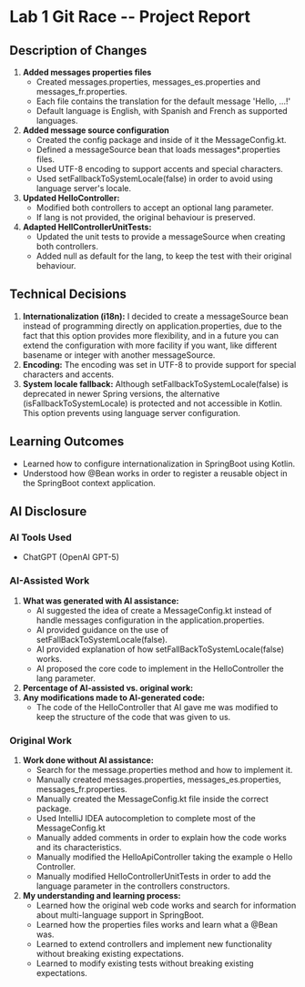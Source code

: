 # Lab 1 Git Race -- Project Report

## Description of Changes
1. **Added messages properties files**
   - Created messages.properties, messages_es.properties and messages_fr.properties.
   - Each file contains the translation for the default message 'Hello, ...!'
   - Default language is English, with Spanish and French as supported languages.
2. **Added message source configuration**
    - Created the config package and inside of it the MessageConfig.kt.
    - Defined a messageSource bean that loads messages*.properties files.
    - Used UTF-8 encoding to support accents and special characters.
    - Used setFallbackToSystemLocale(false) in order to avoid using language server's locale.
3. **Updated HelloController:**
    - Modified both controllers to accept an optional lang parameter.
    - If lang is not provided, the original behaviour is preserved.
4. **Adapted HellControllerUnitTests:**
    - Updated the unit tests to provide a messageSource when creating both controllers.
    - Added null as default for the lang, to keep the test with their original behaviour.

## Technical Decisions
1. **Internationalization (i18n):**
    I decided to create a messageSource bean instead of programming directly on application.properties, due to the fact 
    that this option provides more flexibility, and in a future you can extend the configuration with more facility if 
    you want, like different basename or integer with another messageSource.
2. **Encoding:**
    The encoding was set in UTF-8 to provide support for special characters and accents.
3. **System locale fallback:**
    Although setFallbackToSystemLocale(false) is deprecated in newer Spring versions, the alternative 
    (isFallbackToSystemLocale) is protected and not accessible in Kotlin. This option prevents using language server 
    configuration.

## Learning Outcomes
- Learned how to configure internationalization in SpringBoot using Kotlin.
- Understood how @Bean works in order to register a reusable object in the SpringBoot context application.

## AI Disclosure
### AI Tools Used
- ChatGPT (OpenAI GPT-5)

### AI-Assisted Work
1. **What was generated with AI assistance:**
    - AI suggested the idea of create a MessageConfig.kt instead of handle messages configuration in the
      application.properties.
    - AI provided guidance on the use of setFallBackToSystemLocale(false).
    - AI provided explanation of how setFallBackToSystemLocale(false) works.
    - AI proposed the core code to implement in the HelloController the lang parameter.
2. **Percentage of AI-assisted vs. original work:**
3. **Any modifications made to AI-generated code:**
    - The code of the HelloController that AI gave me was modified to keep the structure of the code that was given 
    to us.

### Original Work
1. **Work done without AI assistance:**
    - Search for the message.properties method and how to implement it.
    - Manually created messages.properties, messages_es.properties, messages_fr.properties.
    - Manually created the MessageConfig.kt file inside the correct package.
    - Used IntelliJ IDEA autocompletion to complete most of the MessageConfig.kt
    - Manually added comments in order to explain how the code works and its characteristics.
    - Manually modified the HelloApiController taking the example o Hello Controller.
    - Manually modified HelloControllerUnitTests in order to add the language parameter in the controllers constructors.
2. **My understanding and learning process:**
    - Learned how the original web code works and search for information about multi-language support in SpringBoot.
    - Learned how the properties files works and learn what a @Bean was.
    - Learned to extend controllers and implement new functionality without breaking existing expectations.
    - Learned to modify existing tests without breaking existing expectations.
    